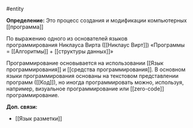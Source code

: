 #entity

**Определение:**
Это процесс создания и модификации компьютерных [[программа]]

По выражению одного из основателей языков программирования Никлауса Вирта ([[Никлаус Вирт]]) «Программы = [[Алгоритмы]] + [[структуры данных]]»

Программирование основывается на использовании [[Язык программирования]] и [[средства программирования]]. В основном языки программирования основаны на текстовом представлении программ ([[Код]]), но иногда программировать можно, используя, например, визуальное программирование или [[zero-code]] программирование.

**Доп. связи:**
- [[Язык разметки]]
